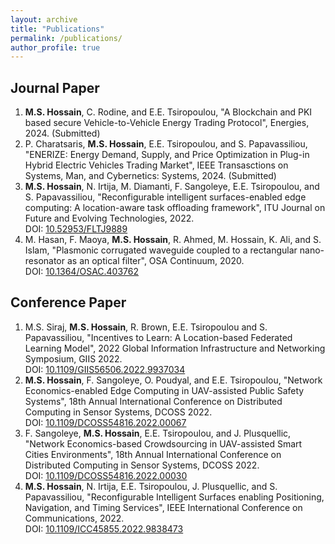 ```yaml
---
layout: archive
title: "Publications"
permalink: /publications/
author_profile: true
---
```


Journal Paper
-------------
1.  **M.S. Hossain**, C. Rodine, and E.E. Tsiropoulou, "A Blockchain and PKI based secure Vehicle-to-Vehicle Energy Trading Protocol", Energies, 2024. (Submitted)<br>
2.  P. Charatsaris, **M.S. Hossain**, E.E. Tsiropoulou, and S. Papavassiliou, "ENERIZE: Energy Demand, Supply, and Price Optimization in Plug-in Hybrid Electric Vehicles Trading Market", IEEE Transasctions on Systems, Man, and Cybernetics: Systems, 2024. (Submitted)<br>
3.  **M.S. Hossain**, N. Irtija, M. Diamanti, F. Sangoleye, E.E. Tsiropoulou, and S. Papavassiliou, "Reconfigurable intelligent surfaces-enabled edge computing: A location-aware task offloading framework", ITU Journal on Future and Evolving Technologies, 2022.<br>DOI: [10.52953/FLTJ9889](https://doi.org/10.52953/fltj9889)
4.  M. Hasan, F. Maoya, **M.S. Hossain**, R. Ahmed, M. Hossain, K. Ali, and S. Islam, "Plasmonic corrugated waveguide coupled to a rectangular nano-resonator as an optical filter", OSA Continuum, 2020.<br>DOI: [10.1364/OSAC.403762](https://doi.org/10.1364/OSAC.403762)

Conference Paper
-------------
1.  M.S. Siraj, **M.S. Hossain**, R. Brown, E.E. Tsiropoulou and S. Papavassiliou, "Incentives to Learn: A Location-based Federated Learning Model", 2022 Global Information Infrastructure and Networking Symposium, GIIS 2022.<br>DOI: [10.1109/GIIS56506.2022.9937034](https://doi.org/10.1109/GIIS56506.2022.9937034)
2.  **M.S. Hossain**, F. Sangoleye, O. Poudyal, and E.E. Tsiropoulou, "Network Economics-enabled Edge Computing in UAV-assisted Public Safety Systems", 18th Annual International Conference on Distributed Computing in Sensor Systems, DCOSS 2022.<br>DOI: [10.1109/DCOSS54816.2022.00067](https://doi.org/10.1109/DCOSS54816.2022.00067)
3.  F. Sangoleye, **M.S. Hossain**, E.E. Tsiropoulou, and J. Plusquellic, "Network Economics-based Crowdsourcing in UAV-assisted Smart Cities Environments", 18th Annual International Conference on Distributed Computing in Sensor Systems, DCOSS 2022.<br>DOI: [10.1109/DCOSS54816.2022.00030](https://doi.org/10.1109/DCOSS54816.2022.00030)
4.  **M.S. Hossain**, N. Irtija, E.E. Tsiropoulou, J. Plusquellic, and S. Papavassiliou, "Reconfigurable Intelligent Surfaces enabling Positioning, Navigation, and Timing Services", IEEE International Conference on Communications, 2022.<br>DOI: [10.1109/ICC45855.2022.9838473](https://doi.org/10.1109/ICC45855.2022.9838473)
